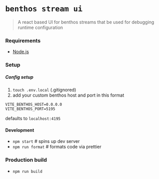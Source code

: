 # `benthos stream ui`

> A react based UI for benthos streams that be used for debugging runtime configuration

### Requirements

- [Node.js](https://nodejs.org/en/)

### Setup

##### Config setup
1. `touch .env.local` (.gitignored)
2. add your custom benthos host and port in this format
```.dotenv
VITE_BENTHOS_HOST=0.0.0.0
VITE_BENTHOS_PORT=5195
```
defaults to `localhost:4195`

#### Development
- `npm start` # spins up dev server
- `npm run format` # formats code via prettier

### Production build

- `npm run build`
